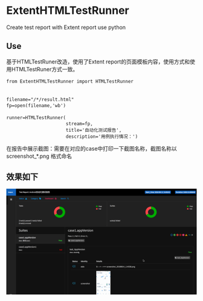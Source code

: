 # ExtentHTMLTestRunner
Create test report with Extent report use python

## Use
基于HTMLTestRuner改造，使用了Extent report的页面模板内容，使用方式和使用HTMLTestRuner方式一致。

```
from ExtentHTMLTestRunner import HTMLTestRunner


filename="/*/result.html"
fp=open(filename,'wb')

runner=HTMLTestRunner(
                      stream=fp,
                      title='自动化测试报告',
                      description='用例执行情况：')
```
在报告中展示截图：需要在对应的case中打印一下截图名称，截图名称以 screenshot_*.png 格式命名
## 效果如下
![](6666.gif)
